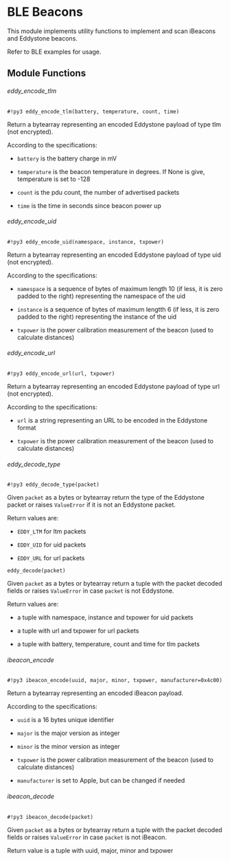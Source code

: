 # BLE Beacons

This module implements utility functions to implement and scan iBeacons and Eddystone beacons.

Refer to BLE examples for usage.

## Module Functions

###### eddy_encode_tlm

```#!py3 eddy_encode_tlm(battery, temperature, count, time)```

Return a bytearray representing an encoded Eddystone payload of type tlm (not encrypted).

According to the specifications:


* `battery` is the battery charge in mV


* `temperature` is the beacon temperature in degrees. If None is give, temperature is set to -128


* `count` is the pdu count, the number of advertised packets


* `time` is the time in seconds since beacon power up

###### eddy_encode_uid

```#!py3 eddy_encode_uid(namespace, instance, txpower)```

Return a bytearray representing an encoded Eddystone payload of type uid (not encrypted).

According to the specifications:


* `namespace` is a sequence of bytes of maximum length 10 (if less, it is zero padded to the right) representing the namespace of the uid


* `instance` is a sequence of bytes of maximum lengtth 6 (if less, it is zero padded to the right) representing the instance of the uid


* `txpower` is the power calibration measurement of the beacon (used to calculate distances)
###### eddy_encode_url

```#!py3 eddy_encode_url(url, txpower)```

Return a bytearray representing an encoded Eddystone payload of type url (not encrypted).

According to the specifications:


* `url` is a string representing an URL to be encoded in the Eddystone format


* `txpower` is the power calibration measurement of the beacon (used to calculate distances)

###### eddy_decode_type

```#!py3 eddy_decode_type(packet)```

Given `packet` as a bytes or bytearray return the type of the Eddystone packet or raises `ValueError` if it is not an Eddystone packet.

Return values are:


* `EDDY_LTM` for ltm packets


* `EDDY_UID` for uid packets


* `EDDY_URL` for url packets


`eddy_decode(packet)`

Given `packet` as a bytes or bytearray return a tuple with the packet decoded fields or raises `ValueError` in case `packet` is not Eddystone.

Return values are:


* a tuple with namespace, instance and txpower for uid packets


* a tuple with url and txpower for url packets


* a tuple with battery, temperature, count and time for tlm packets

###### ibeacon_encode

```#!py3 ibeacon_encode(uuid, major, minor, txpower, manufacturer=0x4c00)```

Return a bytearray representing an encoded iBeacon payload.

According to the specifications:


* `uuid` is a 16 bytes unique identifier


* `major` is the major version as integer


* `minor` is the minor version as integer


* `txpower` is the power calibration measurement of the beacon (used to calculate distances)


* `manufacturer` is set to Apple, but can be changed if needed

###### ibeacon_decode

```#!py3 ibeacon_decode(packet)```

Given `packet` as a bytes or bytearray return a tuple with the packet decoded fields or raises `ValueError` in case `packet` is not iBeacon.

Return value is a tuple with uuid, major, minor and txpower
<!--stackedit_data:
eyJoaXN0b3J5IjpbMTcwMzkzNTk3NywtMjEyNzMxMjk4M119
-->
